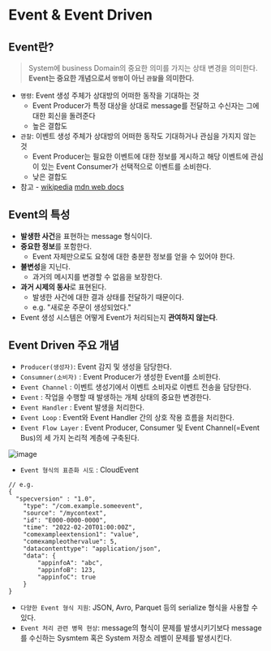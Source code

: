 # Event & Event Driven

## Event란?

> System에 business Domain의 중요한 의미를 가지는 상태 변경을 의미한다.
> **Event는 중요한 개념으로서 `명령`이 아닌 `관찰`을 의미한다.**
* `명령`: Event 생성 주체가 상대방의 어떠한 동작을 기대하는 것
  * Event Producer가 특정 대상을 상대로 message를 전달하고 수신자는 그에 대한 회신을 돌려준다
  * 높은 결합도
* `관찰`: 이벤트 생성 주체가 상대방의 어떠한 동작도 기대하거나 관심을 가지지 않는 것
  * Event Producer는 필요한 이벤트에 대한 정보를 게시하고 해당 이벤트에 관심이 있는 Event Consumer가 선택적으로 이벤트를 소비한다.
  * 낮은 결합도
* 참고 - [wikipedia](https://ko.wikipedia.org/wiki/%EC%9D%B4%EB%B2%A4%ED%8A%B8_(%EC%BB%B4%ED%93%A8%ED%8C%85)) [mdn web docs](https://developer.mozilla.org/en-US/docs/Web/Events)

## Event의 특성

* **발생한 사건**을 표현하는 message 형식이다.
* **중요한 정보**를 포함한다.
  * Event 자체만으로도 요청에 대한 충분한 정보를 얻을 수 있어야 한다.
* **불변성**을 지닌다.
  * 과거의 메시지를 변경할 수 없음을 보장한다.
* **과거 시제의 동사**로 표현된다.
  * 발생한 사건에 대한 결과 상태를 전달하기 때문이다.
  * e.g. "새로운 주문이 생성되었다."
* Event 생성 시스템은 어떻게 Event가 처리되는지 **관여하지 않는다**. 

## Event Driven 주요 개념

* `Producer(생성자)`: Event 감지 및 생성을 담당한다.
* `Consumner(소비자)` : Event Producer가 생성한 Event를 소비한다.
* `Event Channel` : 이벤트 생성기에서 이벤트 소비자로 이벤트 전송을 담당한다.
* `Event` : 작업을 수행할 때 발생하는 개체 상태의 중요한 변경한다.
* `Event Handler` : Event 발생을 처리한다.
* `Event Loop` : Event와 Event Handler 간의 상호 작용 흐름을 처리한다.
* `Event Flow Layer` : Event Producer, Consumer 및 Event Channel(=Event Bus)의 세 가지 논리적 계층에 구축된다.

![image](https://user-images.githubusercontent.com/62865808/169639218-9b59863b-b57b-4b3d-828c-ed69f6b32224.png)

* `Event 형식의 표준화 시도` : CloudEvent
```
// e.g.
{
  "specversion" : "1.0",
	"type": "/com.example.someevent",
	"source": "/mycontext",
	"id": "E000-0000-0000",
	"time": "2022-02-20T01:00:00Z",
	"comexampleextension1": "value",
	"comexampleothervalue": 5,
	"datacontenttype": "application/json",
	"data": {
		"appinfoA": "abc",
		"appinfoB": 123,
		"appinfoC": true
	}
}
```
* `다양한 Event 형식 지원`: JSON, Avro, Parquet 등의 serialize 형식을 사용할 수 있다.
* `Event 처리 관련 병목 현상`: message의 형식이 문제를 발생시키기보다 message를 수신하는 Sysmtem 혹은 System 저장소 레벨이 문제를 발생시킨다.

